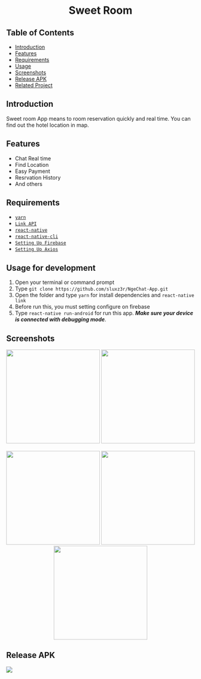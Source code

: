 <h1 align='center'>Sweet Room</h1>

## Table of Contents

- [Introduction](#introduction)
- [Features](#features)
- [Requirements](#requirements)
- [Usage](#usage-for-development)
- [Screenshots](#screenshots)
- [Release APK](#release-apk)
- [Related Project](https://github.com/brillianodhiya/SweetRoom-Backend)

## Introduction
Sweet room App means to room reservation quickly and real time. You can find out the hotel location in map.

## Features
* Chat Real time
* Find Location
* Easy Payment
* Resrvation History
* And others

## Requirements
* [`yarn`](https://yarnpkg.com/en/docs/install)
* [`Link API`](https://sweetappbackend.herokuapp.com)
* [`react-native`](https://facebook.github.io/react-native/docs/getting-started)
* [`react-native-cli`](https://facebook.github.io/react-native/docs/getting-started)
* [`Setting Up Firebase`](https://firebase.google.com/)
* [`Setting Up Axios`](https://github.com/axios/axios)

## Usage for development
1. Open your terminal or command prompt
2. Type `git clone https://github.com/sluxz3r/NgeChat-App.git`
3. Open the folder and type `yarn` for install dependencies and `react-native link`
4. Before run this, you must setting configure on firebase 
5. Type `react-native run-android` for run this app. ***Make sure your device is connected with debugging mode***.

## Screenshots
<div align="center">
    <img width="250" src="https://res.cloudinary.com/dmdlthft0/image/upload/v1569116057/sweet%20room/Screenshot_2019-09-22-08-12-22-526_com.sweetroom_r0oz9u.png"> 
    <img width="250" src="https://res.cloudinary.com/dmdlthft0/image/upload/v1569116056/sweet%20room/Screenshot_2019-09-22-08-12-26-638_com.sweetroom_rzf97t.png">    
</div>
  <br/>
<div align="center">
    <img width="250" src="https://res.cloudinary.com/dmdlthft0/image/upload/v1569114518/sweet%20room/Screenshot_2019-09-22-07-32-12-154_com.sweetroom_dswuyo.png">
    <img width="250" src="https://res.cloudinary.com/dmdlthft0/image/upload/v1569114518/sweet%20room/Screenshot_2019-09-22-07-32-20-860_com.sweetroom_ozu9uz.png">
    <img width="250" src="https://res.cloudinary.com/dmdlthft0/image/upload/v1569114519/sweet%20room/Screenshot_2019-09-22-07-32-44-379_com.sweetroom_fggksd.png">
</div>

## Release APK
<a href="https://drive.google.com/drive/folders/1igcWUlAEIY0uiDGuHR0OaQ_36XXvBWoM?usp=sharing">
  <img src="https://img.shields.io/badge/download%20on-drive-blue"/>
</a>
